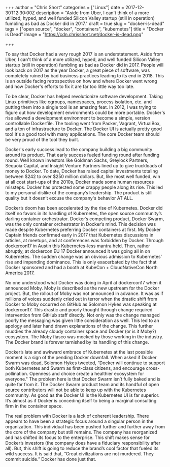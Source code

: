 +++
author = "Chris Short"
categories = ["Linux"]
date = 2017-12-30T12:30:00Z
description = "Aside from Uber, I can't think of a more utilized, hyped, and well funded Silicon Valley startup (still in operation) fumbling as bad as Docker did in 2017."
draft = true
slug = "docker-is-dead"
tags = ["open source", "docker", "containers", "kubernetes"]
title = "Docker is Dead"
image = "https://cdn.chrisshort.net/docker-is-dead.png"

+++

To say that Docker had a very rough 2017 is an understatement. Aside from Uber, I can't think of a more utilized, hyped, and well funded Silicon Valley startup (still in operation) fumbling as bad as Docker did in 2017. People will look back on 2017 as the year Docker, a great piece of software, was completely ruined by bad business practices leading to its end in 2018. This is an outside facing retrospective on how and where Docker went wrong and how Docker's efforts to fix it are far too little way too late.

To be clear, Docker has helped revolutionize software development. Taking Linux primitives like cgroups, namespaces, process isolation, etc. and putting them into a single tool is an amazing feat. In 2012, I was trying to figure out how development environments could be more portable. Docker's rise allowed a development environment to become a simple, version controllable Dockerfile. The tooling went from Packer, Vagrant, VirtualBox, and a ton of infrastructure to Docker. The Docker UI is actually pretty good too! It's a good tool with many applications. The core Docker team should be very proud of the tool they built.

<script async src="//pagead2.googlesyndication.com/pagead/js/adsbygoogle.js"></script>
<!-- chrisshort.net Responsive -->
<ins class="adsbygoogle"
     style="display:block"
     data-ad-client="ca-pub-8972983586873269"
     data-ad-slot="1297095894"
     data-ad-format="auto"></ins>
<script>
   (adsbygoogle = window.adsbygoogle || []).push({});
</script>

Docker's early success lead to the company building a big community around its product. That early success fueled funding round after funding round. Well known investors like Goldman Sachs, Greylock Partners, Sequoia Capital, and Insight Venture Partners lined up to give truckloads of money to Docker. To date, Docker has raised capital investments totaling between $242 to over $250 million dollars. But, like most well funded, win at all cost start-ups of the 2010s, Docker made some human resources missteps. Docker has protected some crappy people along its rise. This led to my personal dislike of the company’s leadership. The product is still quality but it doesn’t excuse the company's behavior AT ALL.

Docker’s doom has been accelerated by the rise of Kubernetes. Docker did itself no favors in its handling of Kubernetes, the open source community’s darling container orchestrator. Docker’s competing product, Docker Swarm, was the only container orchestrator in Docker’s mind. This decision was made despite Kubernetes preferring Docker containers at first. My Docker Captain friends confirmed early in 2017 that Kubernetes discussions in articles, at meetups, and at conferences was forbidden by Docker. Through dockercon17 in Austin this Kubernetes-less mantra held. Then, rather abruptly, at dockercon EU 17 Docker announced it was going all in on Kubernetes. The sudden change was an obvious admission to Kubernetes’ rise and impending dominance. This is only exacerbated by the fact that Docker sponsored and had a booth at KubeCon + CloudNativeCon North America 2017.

No one understood what Docker was doing in April at dockercon17 when it announced Moby. Moby is described as the new upstream for the Docker project. But, the rollout of Moby was not announced in advance. It was as if millions of voices suddenly cried out in terror when the drastic shift from Docker to Moby occurred on GitHub as Solomon Hykes was speaking at dockercon17. This drastic and poorly thought through change required intervention from GitHub staff directly. Not only was the change managed poorly the messaging was given little consideration as well. This led to an apology and later hand drawn explanations of the change. This further muddies the already cloudy container space and Docker (or is it Moby?) ecosystem. The Moby fiasco was mocked by those working in the industry. The Docker brand is forever tarnished by its handling of this change.

<script async src="//pagead2.googlesyndication.com/pagead/js/adsbygoogle.js"></script>
<!-- chrisshort.net Responsive -->
<ins class="adsbygoogle"
     style="display:block"
     data-ad-client="ca-pub-8972983586873269"
     data-ad-slot="1297095894"
     data-ad-format="auto"></ins>
<script>
   (adsbygoogle = window.adsbygoogle || []).push({});
</script>

Docker’s late and awkward embrace of Kubernetes at the last possible moment is a sign of the pending Docker downfall. When asked if Docker Swarm was dead, Solomon Hykes tweeted, “Docker will continue to support both Kubernetes and Swarm as first-class citizens, and encourage cross-pollination. Openness and choice create a healthier ecosystem for everyone." The problem here is that Docker Swarm isn’t fully baked and is quite far from it. The Docker Swarm product team and its handful of open source contributors will not be able to keep up with the Kubernetes community. As good as the Docker UI is the Kubernetes UI is far superior. It’s almost as if Docker is conceding itself to being a marginal consulting firm in the container space.

The real problem with Docker is a lack of coherent leadership. There appears to have been a strategic focus around a singular person in the organization. This individual has been pushed further and further away from the core of the company but still remains. The company has reorganized and has shifted its focus to the enterprise. This shift makes sense for Docker’s investors (the company does have a fiduciary responsibility after all). But, this shift is going to reduce the brand’s cool factor that fueled its wild success. It is said that, “Great civilizations are not murdered. They commit suicide.” Docker has done just that.